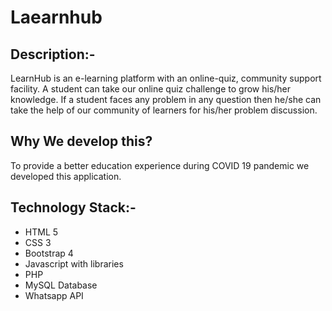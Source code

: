 # Laearnhub
## Description:-
LearnHub is an e-learning platform with an online-quiz, community support facility. A student can take our online quiz challenge to grow his/her knowledge. If a student faces any problem in any question then he/she can take the help of our community of learners for his/her problem discussion. 

## Why We develop this?
To provide a better education experience during COVID 19 pandemic we developed this application.

## Technology Stack:-

* HTML 5
* CSS 3
* Bootstrap 4
* Javascript with libraries
* PHP
* MySQL Database
* Whatsapp API
